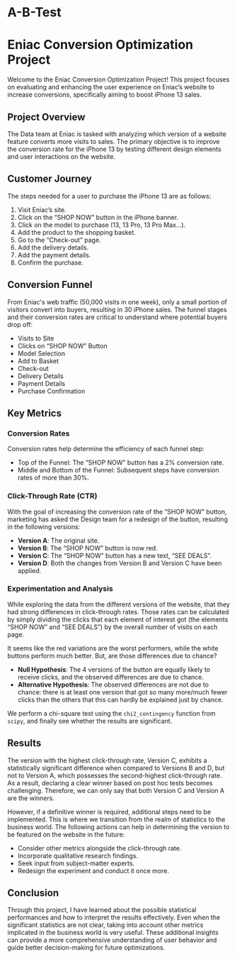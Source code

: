 # A-B-Test

# Eniac Conversion Optimization Project

Welcome to the Eniac Conversion Optimization Project! This project focuses on evaluating and enhancing the user experience on Eniac’s website to increase conversions, specifically aiming to boost iPhone 13 sales.

## Project Overview

The Data team at Eniac is tasked with analyzing which version of a website feature converts more visits to sales. The primary objective is to improve the conversion rate for the iPhone 13 by testing different design elements and user interactions on the website.

## Customer Journey

The steps needed for a user to purchase the iPhone 13 are as follows:

1. Visit Eniac’s site.
2. Click on the “SHOP NOW” button in the iPhone banner.
3. Click on the model to purchase (13, 13 Pro, 13 Pro Max…).
4. Add the product to the shopping basket.
5. Go to the “Check-out” page.
6. Add the delivery details.
7. Add the payment details.
8. Confirm the purchase.

## Conversion Funnel

From Eniac's web traffic (50,000 visits in one week), only a small portion of visitors convert into buyers, resulting in 30 iPhone sales. The funnel stages and their conversion rates are critical to understand where potential buyers drop off:

- Visits to Site
- Clicks on “SHOP NOW” Button
- Model Selection
- Add to Basket
- Check-out
- Delivery Details
- Payment Details
- Purchase Confirmation

## Key Metrics

### Conversion Rates

Conversion rates help determine the efficiency of each funnel step:

- Top of the Funnel: The “SHOP NOW” button has a 2% conversion rate.
- Middle and Bottom of the Funnel: Subsequent steps have conversion rates of more than 30%.

### Click-Through Rate (CTR)

With the goal of increasing the conversion rate of the “SHOP NOW” button, marketing has asked the Design team for a redesign of the button, resulting in the following versions:

- **Version A**: The original site.
- **Version B**: The “SHOP NOW” button is now red.
- **Version C**: The “SHOP NOW” button has a new text, “SEE DEALS”.
- **Version D**: Both the changes from Version B and Version C have been applied.

### Experimentation and Analysis

While exploring the data from the different versions of the website, that they had strong differences in click-through rates. Those rates can be calculated by simply dividing the clicks that each element of interest got (the elements “SHOP NOW” and “SEE DEALS”) by the overall number of visits on each page.

It seems like the red variations are the worst performers, while the white buttons perform much better. But, are those differences due to chance? 

- **Null Hypothesis**: The 4 versions of the button are equally likely to receive clicks, and the observed differences are due to chance.
- **Alternative Hypothesis**: The observed differences are not due to chance: there is at least one version that got so many more/much fewer clicks than the others that this can hardly be explained just by chance.

We perform a chi-square test using the `chi2_contingency` function from `scipy`, and finally see whether the results are significant. 

## Results

The version with the highest click-through rate, Version C, exhibits a statistically significant difference when compared to Versions B and D, but not to Version A, which possesses the second-highest click-through rate. As a result, declaring a clear winner based on post hoc tests becomes challenging. Therefore, we can only say that both Version C and Version A are the winners.

However, if a definitive winner is required, additional steps need to be implemented. This is where we transition from the realm of statistics to the business world. The following actions can help in determining the version to be featured on the website in the future:

- Consider other metrics alongside the click-through rate.
- Incorporate qualitative research findings.
- Seek input from subject-matter experts.
- Redesign the experiment and conduct it once more.

## Conclusion

Through this project, I have learned about the possible statistical performances and how to interpret the results effectively. Even when the significant statistics are not clear, taking into account other metrics implicated in the business world is very useful. These additional insights can provide a more comprehensive understanding of user behavior and guide better decision-making for future optimizations.

